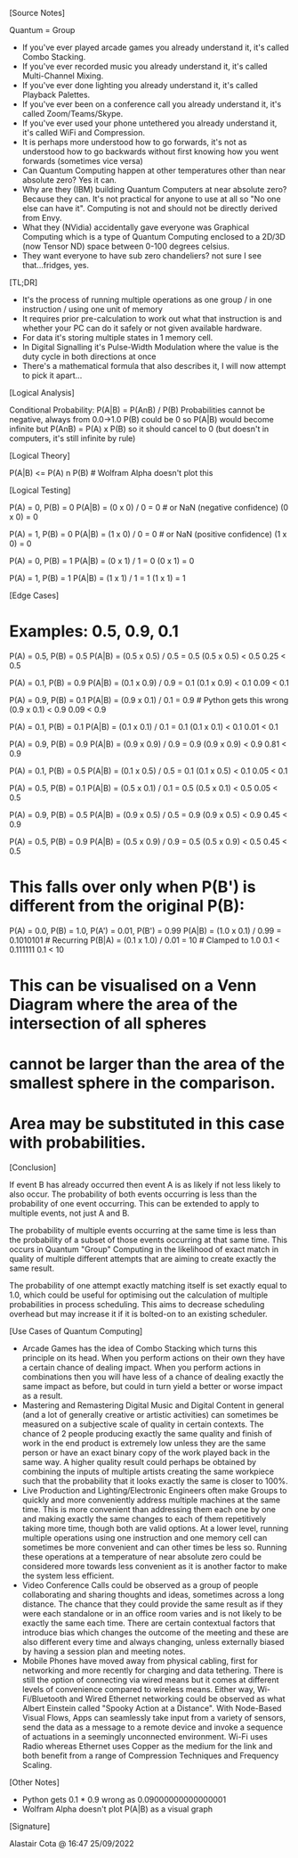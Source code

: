[Source Notes]

Quantum = Group
 * If you've ever played arcade games you already understand it, it's called Combo Stacking.
 * If you've ever recorded music you already understand it, it's called Multi-Channel Mixing.
 * If you've ever done lighting you already understand it, it's called Playback Palettes.
 * If you've ever been on a conference call you already understand it, it's called Zoom/Teams/Skype.
 * If you've ever used your phone untethered you already understand it, it's called WiFi and Compression.
 * It is perhaps more understood how to go forwards, it's not as understood how to go backwards
   without first knowing how you went forwards (sometimes vice versa)
 * Can Quantum Computing happen at other temperatures other than near absolute zero? Yes it can.
 * Why are they (IBM) building Quantum Computers at near absolute zero? Because they can.
   It's not practical for anyone to use at all so "No one else can have it".
   Computing is not and should not be directly derived from Envy.
 * What they (NVidia) accidentally gave everyone was Graphical Computing which is a type of Quantum Computing
   enclosed to a 2D/3D (now Tensor ND) space between 0-100 degrees celsius.
 * They want everyone to have sub zero chandeliers? not sure I see that...fridges, yes.

[TL;DR]

 * It's the process of running multiple operations as one group / in one instruction / using one unit of memory
 * It requires prior pre-calculation to work out what that instruction is
   and whether your PC can do it safely or not given available hardware.
 * For data it's storing multiple states in 1 memory cell.
 * In Digital Signalling it's Pulse-Width Modulation where the value is the duty cycle in both directions at once
 * There's a mathematical formula that also describes it, I will now attempt to pick it apart...

[Logical Analysis]

Conditional Probability: P(A|B) = P(AnB) / P(B)
Probabilities cannot be negative, always from 0.0->1.0
P(B) could be 0 so P(A|B) would become infinite
but P(AnB) = P(A) x P(B) so it should cancel to 0
(but doesn't in computers, it's still infinite by rule)

[Logical Theory]

P(A|B) <= P(A) n P(B) # Wolfram Alpha doesn't plot this

[Logical Testing]

P(A) = 0, P(B) = 0
P(A|B) = (0 x 0) / 0 = 0 # or NaN (negative confidence)
(0 x 0) = 0

P(A) = 1, P(B) = 0
P(A|B) = (1 x 0) / 0 = 0 # or NaN (positive confidence)
(1 x 0) = 0

P(A) = 0, P(B) = 1
P(A|B) = (0 x 1) / 1 = 0
(0 x 1) = 0

P(A) = 1, P(B) = 1
P(A|B) = (1 x 1) / 1 = 1
(1 x 1) = 1

[Edge Cases]

# Examples: 0.5, 0.9, 0.1

P(A) = 0.5, P(B) = 0.5
P(A|B) = (0.5 x 0.5) / 0.5 = 0.5
(0.5 x 0.5) < 0.5
0.25 < 0.5

P(A) = 0.1, P(B) = 0.9
P(A|B) = (0.1 x 0.9) / 0.9 = 0.1
(0.1 x 0.9) < 0.1
0.09 < 0.1

P(A) = 0.9, P(B) = 0.1
P(A|B) = (0.9 x 0.1) / 0.1 = 0.9 # Python gets this wrong
(0.9 x 0.1) < 0.9
0.09 < 0.9

P(A) = 0.1, P(B) = 0.1
P(A|B) = (0.1 x 0.1) / 0.1 = 0.1
(0.1 x 0.1) < 0.1
0.01 < 0.1

P(A) = 0.9, P(B) = 0.9
P(A|B) = (0.9 x 0.9) / 0.9 = 0.9
(0.9 x 0.9) < 0.9
0.81 < 0.9

P(A) = 0.1, P(B) = 0.5
P(A|B) = (0.1 x 0.5) / 0.5 = 0.1
(0.1 x 0.5) < 0.1
0.05 < 0.1

P(A) = 0.5, P(B) = 0.1
P(A|B) = (0.5 x 0.1) / 0.1 = 0.5
(0.5 x 0.1) < 0.5
0.05 < 0.5

P(A) = 0.9, P(B) = 0.5
P(A|B) = (0.9 x 0.5) / 0.5 = 0.9
(0.9 x 0.5) < 0.9
0.45 < 0.9

P(A) = 0.5, P(B) = 0.9
P(A|B) = (0.5 x 0.9) / 0.9 = 0.5
(0.5 x 0.9) < 0.5
0.45 < 0.5

# This falls over only when P(B') is different from the original P(B):

P(A) = 0.0, P(B) = 1.0, P(A') = 0.01, P(B') = 0.99
P(A|B) = (1.0 x 0.1) / 0.99 = 0.1010101 # Recurring
P(B|A) = (0.1 x 1.0) / 0.01 = 10 # Clamped to 1.0
0.1 < 0.111111
0.1 < 10

# This can be visualised on a Venn Diagram where the area of the intersection of all spheres
# cannot be larger than the area of the smallest sphere in the comparison.
# Area may be substituted in this case with probabilities.

[Conclusion]

If event B has already occurred then event A is as likely if not less likely to also occur.
The probability of both events occurring is less than the probability of one event occurring.
This can be extended to apply to multiple events, not just A and B.

The probability of multiple events occurring at the same time is less than
the probability of a subset of those events occurring at that same time.
This occurs in Quantum "Group" Computing in the likelihood of exact match in quality
of multiple different attempts that are aiming to create exactly the same result.

The probability of one attempt exactly matching itself is set exactly equal to 1.0,
which could be useful for optimising out the calculation of multiple probabilities in process scheduling.
This aims to decrease scheduling overhead but may increase it if it is bolted-on to an existing scheduler.

[Use Cases of Quantum Computing]

 * Arcade Games has the idea of Combo Stacking which turns this principle on
   its head. When you perform actions on their own they have a certain chance
   of dealing impact. When you perform actions in combinations then you will
   have less of a chance of dealing exactly the same impact as before, but
   could in turn yield a better or worse impact as a result.
 * Mastering and Remastering Digital Music and Digital Content in general
   (and a lot of generally creative or artistic activities) can sometimes
   be measured on a subjective scale of quality in certain contexts.
   The chance of 2 people producing exactly the same quality and finish of
   work in the end product is extremely low unless they are the same person
   or have an exact binary copy of the work played back in the same way.
   A higher quality result could perhaps be obtained by combining the inputs
   of multiple artists creating the same workpiece such that the probability
   that it looks exactly the same is closer to 100%.
 * Live Production and Lighting/Electronic Engineers often make Groups to
   quickly and more conveniently address multiple machines at the same time. 
   This is more convenient than addressing them each one by one and making
   exactly the same changes to each of them repetitively taking more time,
   though both are valid options. At a lower level, running multiple
   operations using one instruction and one memory cell can sometimes be
   more convenient and can other times be less so. Running these operations
   at a temperature of near absolute zero could be considered more towards
   less convenient as it is another factor to make the system less efficient.
 * Video Conference Calls could be observed as a group of people collaborating
   and sharing thoughts and ideas, sometimes across a long distance. The chance
   that they could provide the same result as if they were each standalone or in
   an office room varies and is not likely to be exactly the same each time.
   There are certain contextual factors that introduce bias which changes the
   outcome of the meeting and these are also different every time and always
   changing, unless externally biased by having a session plan and meeting notes.
 * Mobile Phones have moved away from physical cabling, first for networking and
   more recently for charging and data tethering. There is still the option of
   connecting via wired means but it comes at different levels of convenience 
   compared to wireless means. Either way, Wi-Fi/Bluetooth and Wired Ethernet
   networking could be observed as what Albert Einstein called "Spooky Action
   at a Distance". With Node-Based Visual Flows, Apps can seamlessly take input
   from a variety of sensors, send the data as a message to a remote device and
   invoke a sequence of actuations in a seemingly unconnected environment.
   Wi-Fi uses Radio whereas Ethernet uses Copper as the medium for the link and
   both benefit from a range of Compression Techniques and Frequency Scaling.

[Other Notes]

* Python gets 0.1 * 0.9 wrong as 0.09000000000000001
* Wolfram Alpha doesn't plot P(A|B) as a visual graph

[Signature]

Alastair Cota @ 16:47 25/09/2022